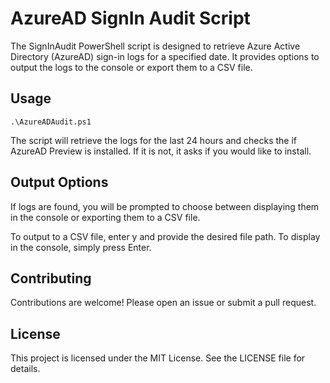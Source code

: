 # AzureAD SignIn Audit Script

The SignInAudit PowerShell script is designed to retrieve Azure Active Directory (AzureAD) sign-in logs for a specified date. It provides options to output the logs to the console or export them to a CSV file.

## Usage

`.\AzureADAudit.ps1`

The script will retrieve the logs for the last 24 hours and checks the if AzureAD Preview is installed. If it is not, it asks if you would like to install. 

## Output Options 

If logs are found, you will be prompted to choose between displaying them in the console or exporting them to a CSV file.

To output to a CSV file, enter y and provide the desired file path.
To display in the console, simply press Enter.

## Contributing

Contributions are welcome! Please open an issue or submit a pull request.

## License

This project is licensed under the MIT License. See the LICENSE file for details.
